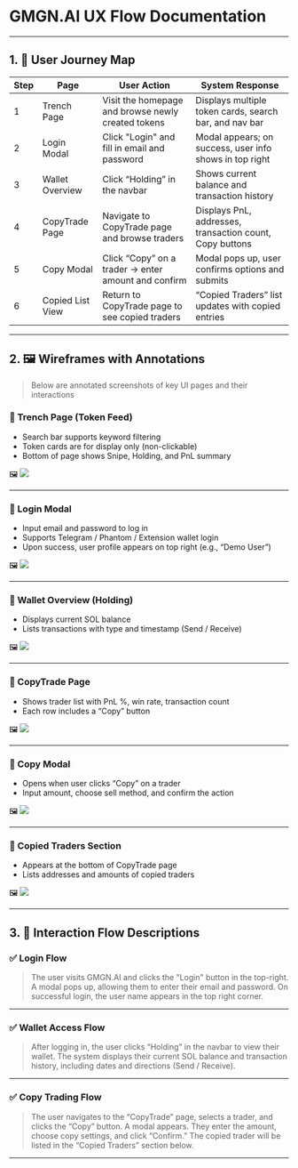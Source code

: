 # GMGN.AI UX Flow Documentation

---

## 1. 🧭 User Journey Map

| Step | Page             | User Action                                         | System Response                                          |
| ---- | ---------------- | --------------------------------------------------- | -------------------------------------------------------- |
| 1    | Trench Page      | Visit the homepage and browse newly created tokens  | Displays multiple token cards, search bar, and nav bar   |
| 2    | Login Modal      | Click "Login" and fill in email and password        | Modal appears; on success, user info shows in top right  |
| 3    | Wallet Overview  | Click “Holding” in the navbar                       | Shows current balance and transaction history            |
| 4    | CopyTrade Page   | Navigate to CopyTrade page and browse traders       | Displays PnL, addresses, transaction count, Copy buttons |
| 5    | Copy Modal       | Click “Copy” on a trader → enter amount and confirm | Modal pops up, user confirms options and submits         |
| 6    | Copied List View | Return to CopyTrade page to see copied traders      | “Copied Traders” list updates with copied entries        |

---

## 2. 🖼️ Wireframes with Annotations

> Below are annotated screenshots of key UI pages and their interactions

### 📌 Trench Page (Token Feed)

- Search bar supports keyword filtering
- Token cards are for display only (non-clickable)
- Bottom of page shows Snipe, Holding, and PnL summary

🖼️ ![](https://github.com/keainvhai/GMGN.AI-Copy/blob/main/images/trench.png?raw=true)

---

### 📌 Login Modal

- Input email and password to log in
- Supports Telegram / Phantom / Extension wallet login
- Upon success, user profile appears on top right (e.g., “Demo User”)

🖼️ ![](https://github.com/keainvhai/GMGN.AI-Copy/blob/main/images/login.png?raw=true)

---

### 📌 Wallet Overview (Holding)

- Displays current SOL balance
- Lists transactions with type and timestamp (Send / Receive)

🖼️ ![](https://github.com/keainvhai/GMGN.AI-Copy/blob/main/images/wallet.png?raw=true)

---

### 📌 CopyTrade Page

- Shows trader list with PnL %, win rate, transaction count
- Each row includes a “Copy” button

🖼️ ![](https://github.com/keainvhai/GMGN.AI-Copy/blob/main/images/copyPage.png?raw=true)

---

### 📌 Copy Modal

- Opens when user clicks “Copy” on a trader
- Input amount, choose sell method, and confirm the action

🖼️ ![](https://github.com/keainvhai/GMGN.AI-Copy/blob/main/images/copymodal.png?raw=true)

---

### 📌 Copied Traders Section

- Appears at the bottom of CopyTrade page
- Lists addresses and amounts of copied traders

🖼️ ![](https://github.com/keainvhai/GMGN.AI-Copy/blob/main/images/copiedlist.png?raw=true)

---

## 3. 🔄 Interaction Flow Descriptions

### ✅ Login Flow

> The user visits GMGN.AI and clicks the "Login" button in the top-right. A modal pops up, allowing them to enter their email and password. On successful login, the user name appears in the top right corner.

---

### ✅ Wallet Access Flow

> After logging in, the user clicks “Holding” in the navbar to view their wallet. The system displays their current SOL balance and transaction history, including dates and directions (Send / Receive).

---

### ✅ Copy Trading Flow

> The user navigates to the “CopyTrade” page, selects a trader, and clicks the “Copy” button. A modal appears. They enter the amount, choose copy settings, and click “Confirm.” The copied trader will be listed in the “Copied Traders” section below.

---
